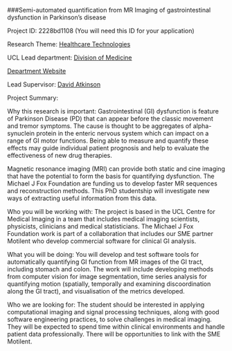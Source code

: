 ###Semi-automated quantification from MR Imaging of gastrointestinal dysfunction in Parkinson’s disease

Project ID: 2228bd1108
(You will need this ID for your application)

Research Theme: [Healthcare Technologies](../themes/healthcare-technologies.md)

UCL Lead department: [Division of Medicine](../departments/division-of-medicine.md)

[Department Website](https://www.ucl.ac.uk/medicine)

Lead Supervisor: [David Atkinson](https://iris.ucl.ac.uk/iris/browse/profile?upi=DATKI13)

Project Summary:

Why this research is important: Gastrointestinal (GI) dysfunction is feature of Parkinson Disease (PD) that can appear before the classic movement and tremor symptoms. The cause is thought to be aggregates of alpha-synuclein protein in the enteric nervous system which can impact on a range of GI motor functions. Being able to measure and quantify these effects may guide individual patient prognosis and help to evaluate the effectiveness of new drug therapies. 
 
 Magnetic resonance imaging (MRI) can provide both static and cine imaging that have the potential to form the basis for quantifying dysfunction. The Michael J Fox Foundation are funding us to develop faster MR sequences and reconstruction methods. This PhD studentship will investigate new ways of extracting useful information from this data. 
 
 Who you will be working with: The project is based in the UCL Centre for Medical Imaging in a team that includes medical imaging scientists, physicists, clinicians and medical statisticians. The Michael J Fox Foundation work is part of a collaboration that includes our SME partner Motilent who develop commercial software for clinical GI analysis. 
 
 What you will be doing: You will develop and test software tools for automatically quantifying GI function from MR images of the GI tract, including stomach and colon. The work will include developing methods from computer vision for image segmentation, time series analysis for quantifying motion (spatially, temporally and examining discoordination along the GI tract), and visualisation of the metrics developed. 
 
 Who we are looking for: The student should be interested in applying computational imaging and signal processing techniques, along with good software engineering practices, to solve challenges in medical imaging. They will be expected to spend time within clinical environments and handle patient data professionally. There will be opportunities to link with the SME Motilent.